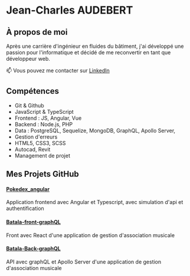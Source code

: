 # Jean-Charles AUDEBERT



## À propos de moi

Après une carrière d'ingénieur en fluides du bâtiment, j'ai développé une passion pour l'informatique et décidé de me reconvertir en tant que développeur web.



📫 Vous pouvez me contacter sur [LinkedIn](https://www.linkedin.com/in/jean-charles-audebert)

## Compétences 

- Git & Github
- JavaScript & TypeScript
- Frontend : JS, Angular, Vue
- Backend : Node.js, PHP
- Data : PostgreSQL, Sequelize, MongoDB, GraphQL, Apollo Server,
- Gestion d'erreurs
- HTML5, CSS3, SCSS
- Autocad, Revit
- Management de projet

## Mes Projets GitHub

#### [Pokedex_angular]((https://github.com/Jean-Charles-Audebert/Pokedex_angular))
Application frontend avec Angular et Typescript, avec simulation d'api et authentification

#### [Batala-front-graphQL]((https://github.com/Jean-Charles-Audebert/batala-front-graphQL))
Front avec React d'une application de gestion d'association musicale

#### [Batala-Back-graphQL]((https://github.com/Jean-Charles-Audebert/batala-Back-graphql))
API avec graphQL et Apollo Server d'une application de gestion d'association musicale
